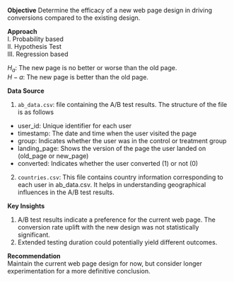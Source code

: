 **Objective**
Determine the efficacy of a new web page design in driving conversions compared to the existing design.

**Approach**  
I. Probability based  
II. Hypothesis Test  
III. Regression based  

$H_a$: The new page is no better or worse than the old page.  
$H-a$: The new page is better than the old page.  

**Data Source**
1. `ab_data.csv`: file containing the A/B test results. The structure of the file is as follows
- user_id: Unique identifier for each user
- timestamp: The date and time when the user visited the page
- group: Indicates whether the user was in the control or treatment group
- landing_page: Shows the version of the page the user landed on (old_page or new_page)
- converted: Indicates whether the user converted (1) or not (0)

2. `countries.csv`: This file contains country information corresponding to each user in ab_data.csv. It helps in understanding geographical influences in the A/B test results.

**Key Insights**
1. A/B test results indicate a preference for the current web page. The conversion rate uplift with the new design was not statistically significant.  
2. Extended testing duration could potentially yield different outcomes.  

**Recommendation**  
Maintain the current web page design for now, but consider longer experimentation for a more definitive conclusion.
